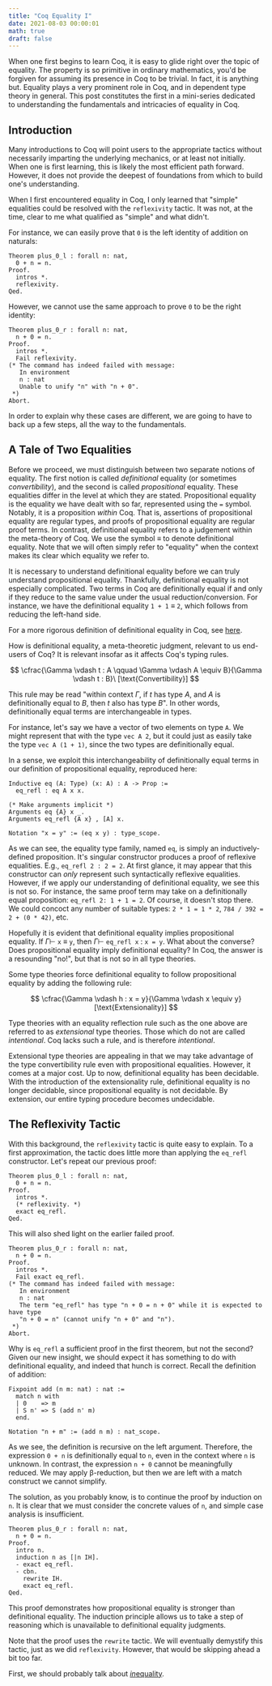 ```yaml
---
title: "Coq Equality I"
date: 2021-08-03 00:00:01
math: true
draft: false
---
```


When one first begins to learn Coq, it is easy to glide right over the topic of equality. The property is so primitive in ordinary mathematics, you'd be forgiven for assuming its presence in Coq to be trivial. In fact, it is anything but. Equality plays a very prominent role in Coq, and in dependent type theory in general. This post constitutes the first in a mini-series dedicated to understanding the fundamentals and intricacies of equality in Coq.

## Introduction

Many introductions to Coq will point users to the appropriate tactics without necessarily imparting the underlying mechanics, or at least not initially. When one is first learning, this is likely the most efficient path forward. However, it does not provide the deepest of foundations from which to build one's understanding.

When I first encountered equality in Coq, I only learned that "simple" equalities could be resolved with the `reflexivity` tactic. It was not, at the time, clear to me what qualified as "simple" and what didn't.

For instance, we can easily prove that `0` is the left identity of addition on naturals:

```Coq
Theorem plus_0_l : forall n: nat,
  0 + n = n.
Proof.
  intros *.
  reflexivity.
Qed.
```

However, we cannot use the same approach to prove `0` to be the right identity:

```Coq
Theorem plus_0_r : forall n: nat,
  n + 0 = n.
Proof.
  intros *.
  Fail reflexivity.
(* The command has indeed failed with message:
   In environment
   n : nat
   Unable to unify "n" with "n + 0".
 *)
Abort.
```

In order to explain why these cases are different, we are going to have to back up a few steps, all the way to the fundamentals.

## A Tale of Two Equalities

Before we proceed, we must distinguish between two separate notions of equality. The first notion is called *definitional* equality (or sometimes *convertibility*), and the second is called *propositional* equality. These equalities differ in the level at which they are stated. Propositional equality is the equality we have dealt with so far, represented using the `=` symbol. Notably, it is a proposition *within* Coq. That is, assertions of propositional equality are regular types, and proofs of propositional equality are regular proof terms. In contrast, definitional equality refers to a judgement within the meta-theory of Coq. We use the symbol $≡$ to denote definitional equality. Note that we will often simply refer to "equality" when the context makes its clear which equality we refer to.

It is necessary to understand definitional equality before we can truly understand propositional equality. Thankfully, definitional equality is not especially complicated. Two terms in Coq are definitionally equal if and only if they reduce to the same value under the usual reduction/conversion. For instance, we have the definitional equality `1 + 1` $\equiv$ `2`, which follows from reducing the left-hand side.

For a more rigorous definition of definitional equality in Coq, see [here](https://coq.inria.fr/refman/language/core/conversion.html#term-convertible).

How is definitional equality, a meta-theoretic judgment, relevant to us end-users of Coq? It is relevant insofar as it affects Coq's typing rules.

$$
\cfrac{\Gamma \vdash t : A \qquad \Gamma \vdash A \equiv B}{\Gamma \vdash t : B}\ [\text{Convertibility}]
$$

This rule may be read "within context $\Gamma$, if $t$ has type $A$, and $A$ is definitionally equal to $B$, then $t$ also has type $B$". In other words, definitionally equal terms are interchangeable in types.

For instance, let's say we have a vector of two elements on type `A`. We might represent that with the type `vec A 2`, but it could just as easily take the type `vec A (1 + 1)`, since the two types are definitionally equal.

In a sense, we exploit this interchangeability of definitionally equal terms in our definition of propositional equality, reproduced here:

```coq
Inductive eq (A: Type) (x: A) : A -> Prop :=
  eq_refl : eq A x x.

(* Make arguments implicit *)
Arguments eq {A} x _.
Arguments eq_refl {A x} , [A] x.

Notation "x = y" := (eq x y) : type_scope.
```

As we can see, the equality type family, named `eq`, is simply an inductively-defined proposition. It's singular constructor produces a proof of reflexive equalities. E.g., `eq_refl 2 : 2 = 2`. At first glance, it may appear that this constructor can *only* represent such syntactically reflexive equalities. However, if we apply our understanding of definitional equality, we see this is not so. For instance, the same proof term may take on a definitionally equal proposition: `eq_refl 2: 1 + 1 = 2`. Of course, it doesn't stop there. We could concoct any number of suitable types: `2 * 1 = 1 * 2`, `784 / 392 = 2 + (0 * 42)`, etc.

Hopefully it is evident that definitional equality implies propositional equality. If $\Gamma \vdash$ `x` $\equiv$ `y`, then $\Gamma \vdash$ `eq_refl x` : `x = y`. What about the converse? Does propositional equality imply definitional equality? In Coq, the answer is a resounding "no!", but that is not so in all type theories.

Some type theories force definitional equality to follow propositional equality by adding the following rule:

$$
\cfrac{\Gamma \vdash h : x = y}{\Gamma \vdash x \equiv y}[\text{Extensionality}]
$$

Type theories with an equality reflection rule such as the one above are referred to as *extensional* type theories. Those which do not are called *intentional*. Coq lacks such a rule, and is therefore *intentional*.

Extensional type theories are appealing in that we may take advantage of the type convertibility rule even with propositional equalities. However, it comes at a major cost. Up to now, definitional equality has been decidable. With the introduction of the extensionality rule, definitional equality is no longer decidable, since propositional equality is not decidable. By extension, our entire typing procedure becomes undecidable.

## The Reflexivity Tactic

With this background, the `reflexivity` tactic is quite easy to explain. To a first approximation, the tactic does little more than applying the `eq_refl` constructor. Let's repeat our previous proof:

```Coq
Theorem plus_0_l : forall n: nat,
  0 + n = n.
Proof.
  intros *.
  (* reflexivity. *)
  exact eq_refl.
Qed.
```

This will also shed light on the earlier failed proof.

```Coq
Theorem plus_0_r : forall n: nat,
  n + 0 = n.
Proof.
  intros *.
  Fail exact eq_refl.
(* The command has indeed failed with message:
   In environment
   n : nat
   The term "eq_refl" has type "n + 0 = n + 0" while it is expected to have type
   "n + 0 = n" (cannot unify "n + 0" and "n").
 *)
Abort.
```

Why is `eq_refl` a sufficient proof in the first theorem, but not the second? Given our new insight, we should expect it has something to do with definitional equality, and indeed that hunch is correct. Recall the definition of addition:

```Coq
Fixpoint add (n m: nat) : nat :=
  match n with
  | 0    => m
  | S n' => S (add n' m)
  end.

Notation "n + m" := (add n m) : nat_scope.
```

As we see, the definition is recursive on the left argument. Therefore, the expression `0 + n` is definitionally equal to `n`, even in the context where `n` is unknown. In contrast, the expression `n + 0` cannot be meaningfully reduced. We may apply β-reduction, but then we are left with a match construct we cannot simplify.

The solution, as you probably know, is to continue the proof by induction on `n`. It is clear that we must consider the concrete values of `n`, and simple case analysis is insufficient.

```Coq
Theorem plus_0_r : forall n: nat,
  n + 0 = n.
Proof.
  intro n.
  induction n as [|n IH].
  - exact eq_refl.
  - cbn.
    rewrite IH.
    exact eq_refl.
Qed.
```

This proof demonstrates how propositional equality is stronger than definitional equality. The induction principle allows us to take a step of reasoning which is unavailable to definitional equality judgments.

Note that the proof uses the `rewrite` tactic. We will eventually demystify this tactic, just as we did `reflexivity`. However, that would be skipping ahead a bit too far.

First, we should probably talk about [*in*equality](/posts/coq-inequality).

